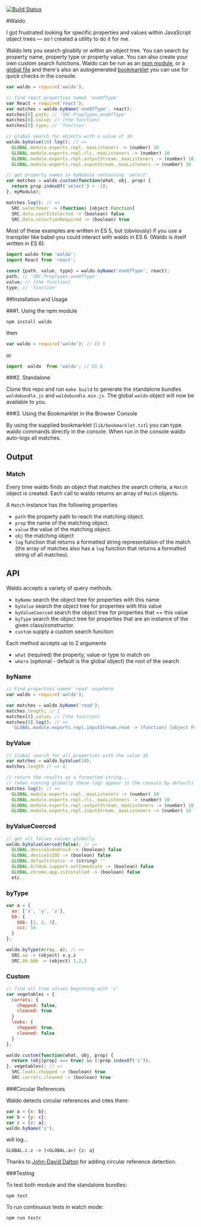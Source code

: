 [![Build Status](https://travis-ci.org/angus-c/waldo.png?branch=master)](http://travis-ci.org/angus-c/waldo)

#Waldo

I got frustrated looking for specific properties and values within JavaScript object trees — so I created a utility to do it for me.

Waldo lets you search gloablly or within an object tree. You can search by property name, property type or property value. You can also create your own custom search functions. Waldo can be run as an [npm module](https://github.com/angus-c/waldo/tree/output_objects#1-using-the-npm-module), or a [global file](https://github.com/angus-c/waldo/tree/output_objects#2-standalone) and there's also an autogenerated [bookmarklet](https://github.com/angus-c/waldo/tree/output_objects#3-using-the-bookmarklet-in-the-browser-console) you can use for quick checks in the console.

```js
var waldo = require('waldo');

// find react properties named 'oneOfType'
var React = require('react');
var matches = waldo.byName('oneOfType', react);
matches[0].path; // 'SRC.PropTypes.oneOfType'
matches[0].value; // [the function]
matches[0].type; // 'function'

// global search for objects with a value of 10
waldo.byValue(10).log(); // =>
  GLOBAL.module.exports.repl._maxListeners -> (number) 10
  GLOBAL.module.exports.repl.rli._maxListeners -> (number) 10
  GLOBAL.module.exports.repl.outputStream._maxListeners -> (number) 10
  GLOBAL.module.exports.repl.inputStream._maxListeners -> (number) 10

// get property names in myModule containing 'select'
var matches = waldo.custom(function(what, obj, prop) {
  return prop.indexOf('select') > -1);
}, myModule);

matches.log(); // =>
  SRC.selectUser -> (function) [object Function]
  SRC.data.userIsSelected -> (boolean) false
  SRC.data.selectionRequired -> (boolean) true
```

Most of these examples are written in ES 5, but (obviously) if you use a transpiler like babel you could interact with waldo in ES 6. (Waldo is itself written in ES 6).

```js
import waldo from 'waldo';
import React from 'react';

const {path, value, type} = waldo.byName('oneOfType', react);
path; // 'SRC.PropTypes.oneOfType'
value; // [the function]
type; // 'function'
```

##Installation and Usage

###1. Using the npm module

```
npm install waldo
```

then

```js
var waldo = require('waldo'); // ES 5
```

or

```js
import  waldo  from 'waldo'; // ES 6
```

###2. Standalone

Clone this repo and run `make build` to generate the standalone bundles `waldobundle.js` and `waldobundle.min.js`. The global `waldo` object will now be available to you.

###3. Using the Bookmarklet in the Browser Console

By using the supplied bookmarklet (`lib/bookmarklet.txt`) you can type waldo commands directly in the console. When run in the console waldo auto-logs all matches.


## Output

### Match

Every time waldo finds an object that matches the search criteria, a `Match` object is created. Each call to waldo returns an array of `Match` objects.

A `Match` instance has the following properties

* `path` the property path to reach the matching object.
* `prop` the name of the matching object.
* `value` the value of the matching object.
* `obj` the matching object
* `log` function that returns a formatted string representation of the match (the array of matches also has a `log` function that returns a formatted string of all matches).

## API

Waldo accepts a variety of query methods.

* `byName` search the object tree for properties with this name
* `byValue` search the object tree for properties with this value
* `byValueCoerced` search the object tree for properties that == this value
* `byType` search the object tree for properties that are an instance of the given
  class/constructor.
* `custom` supply a custom search function

Each method accepts up to 2 arguments

* `what` (required) the property, value or type to match on
* `where` (optional - default is the global object) the root of the search

### byName

```js
// Find properties named 'read' anywhere
var waldo = require('waldo');

var matches = waldo.byName('read');
matches.length; // 1
matches[0].value; // [the function]
matches[0].log(); // =>
  'GLOBAL.module.exports.repl.inputStream.read -> (function) [object Function]'
```

### byValue
```js
// Global search for all properties with the value 10
var matches = waldo.byValue(10);
matches.length // => 4;

// return the results as a formatted string...
// (when running globally these logs appear in the console by default)
matches.log(); // =>
  GLOBAL.module.exports.repl._maxListeners -> (number) 10
  GLOBAL.module.exports.repl.rli._maxListeners -> (number) 10
  GLOBAL.module.exports.repl.outputStream._maxListeners -> (number) 10
  GLOBAL.module.exports.repl.inputStream._maxListeners -> (number) 10
```

### byValueCoerced

```js
// get all falsey values globally
waldo.byValueCoerced(false); // =>
  GLOBAL.deviceIsAndroid -> (boolean) false
  GLOBAL.deviceIsIOS -> (boolean) false
  GLOBAL.defaultstatus -> (string) ''
  GLOBAL.GitHub.support.setImmediate -> (boolean) false
  GLOBAL.chrome.app.isInstalled -> (boolean) false
  etc..
```

### byType
```js
var a = {
  aa: ['x', 'y', 'z'],
  bb: {
    bbb: [1, 2, 3],
    ccc: 54
  }
};

waldo.byType(Array, a); // =>
  SRC.aa -> (object) x,y,z
  SRC.bb.bbb -> (object) 1,2,3
```

### Custom

```js
// find all true values beginning with 'c'
var vegetables = {
  carrots: {
    chopped: false,
    cleaned: true
  }
  leaks: {
    chopped: true,
    cleaned: false
  }
};

waldo.custom(function(what, obj, prop) {
  return (obj[prop] === true) && (!prop.indexOf('c'));
}, vegetables); // =>
  SRC.leaks.chopped -> (boolean) true
  SRC.carrots.cleaned -> (boolean) true
```

###Circular References

Waldo detects circular references and cites them:

```js
var a = {x: b};
var b = {y: c};
var c = {z: a};
waldo.byName('z');
```

will log...
```
GLOBAL.c.z -> (<GLOBAL.a>) {z: a}
```

Thanks to [John-David Dalton](https://github.com/jdalton) for adding circular reference detection.

###Testing

To test both module and the standalone bundles:
```
npm test
```

To run continuous tests in watch mode:
```
npm run testc
```
